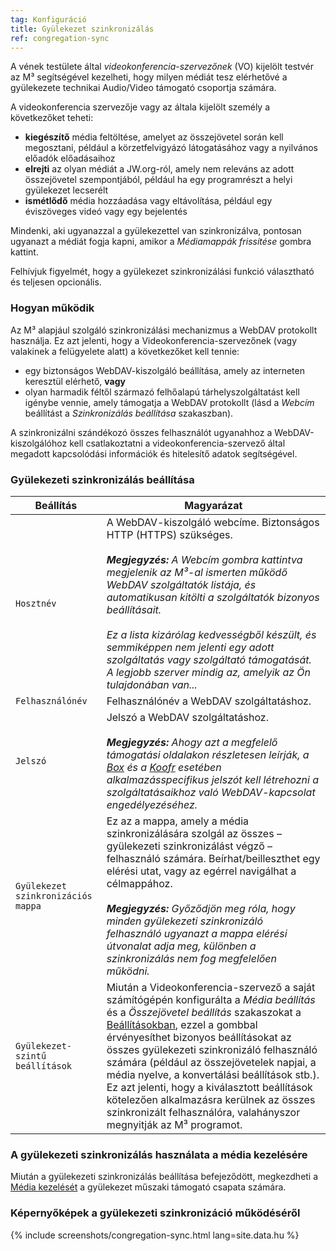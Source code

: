 ```yaml
---
tag: Konfiguráció
title: Gyülekezet szinkronizálás
ref: congregation-sync
---
```


A vének testülete által *videokonferencia-szervezőnek* (VO) kijelölt testvér az M³ segítségével kezelheti, hogy milyen médiát tesz elérhetővé a gyülekezete technikai Audio/Video támogató csoportja számára.

A videokonferencia szervezője vagy az általa kijelölt személy a következőket teheti:

- **kiegészítő** média feltöltése, amelyet az összejövetel során kell megosztani, például a körzetfelvigyázó látogatásához vagy a nyilvános előadók előadásaihoz
- **elrejti** az olyan médiát a JW.org-ról, amely nem releváns az adott összejövetel szempontjából, például ha egy programrészt a helyi gyülekezet lecserélt
- **ismétlődő** média hozzáadása vagy eltávolítása, például egy éviszöveges videó vagy egy bejelentés

Mindenki, aki ugyanazzal a gyülekezettel van szinkronizálva, pontosan ugyanazt a médiát fogja kapni, amikor a *Médiamappák frissítése* gombra kattint.

Felhívjuk figyelmét, hogy a gyülekezet szinkronizálási funkció választható és teljesen opcionális.

### Hogyan működik

Az M³ alapjául szolgáló szinkronizálási mechanizmus a WebDAV protokollt használja. Ez azt jelenti, hogy a Videokonferencia-szervezőnek (vagy valakinek a felügyelete alatt) a következőket kell tennie:

- egy biztonságos WebDAV-kiszolgáló beállítása, amely az interneten keresztül elérhető, **vagy**
- olyan harmadik féltől származó felhőalapú tárhelyszolgáltatást kell igénybe vennie, amely támogatja a WebDAV protokollt (lásd a *Webcím* beállítást a *Szinkronizálás beállítása* szakaszban).

A szinkronizálni szándékozó összes felhasználót ugyanahhoz a WebDAV-kiszolgálóhoz kell csatlakoztatni a videokonferencia-szervező által megadott kapcsolódási információk és hitelesítő adatok segítségével.

### Gyülekezeti szinkronizálás beállítása

| Beállítás                          | Magyarázat                                                                                                                                                                                                                                                                                                                                                                                                                                                                                                                                               |
| ---------------------------------- | -------------------------------------------------------------------------------------------------------------------------------------------------------------------------------------------------------------------------------------------------------------------------------------------------------------------------------------------------------------------------------------------------------------------------------------------------------------------------------------------------------------------------------------------------------- |
| `Hosztnév`                         | A WebDAV-kiszolgáló webcíme. Biztonságos HTTP (HTTPS) szükséges. <br><br>***Megjegyzés:** A Webcím gombra kattintva megjelenik az M³-al ismerten működő WebDAV szolgáltatók listája, és automatikusan kitölti a szolgáltatók bizonyos beállításait. <br><br> Ez a lista kizárólag kedvességből készült, és semmiképpen nem jelenti egy adott szolgáltatás vagy szolgáltató támogatását. A legjobb szerver mindig az, amelyik az Ön tulajdonában van...*                                                                          |
| `Felhasználónév`                   | Felhasználónév a WebDAV szolgáltatáshoz.                                                                                                                                                                                                                                                                                                                                                                                                                                                                                                                 |
| `Jelszó`                           | Jelszó a WebDAV szolgáltatáshoz. <br><br> ***Megjegyzés:** Ahogy azt a megfelelő támogatási oldalakon részletesen leírják, a [Box](https://support.box.com/hc/en-us/articles/360043696414-WebDAV-with-Box) és a [Koofr](https://koofr.eu/help/koofr_with_webdav/how-do-i-connect-a-service-to-koofr-through-webdav/) esetében alkalmazásspecifikus jelszót kell létrehozni a szolgáltatásaikhoz való WebDAV-kapcsolat engedélyezéséhez.*                                                                                                     |
| `Gyülekezet szinkronizációs mappa` | Ez az a mappa, amely a média szinkronizálására szolgál az összes – gyülekezeti szinkronizálást végző – felhasználó számára. Beírhat/beilleszthet egy elérési utat, vagy az egérrel navigálhat a célmappához. <br><br> ***Megjegyzés:** Győződjön meg róla, hogy minden gyülekezeti szinkronizáló felhasználó ugyanazt a mappa elérési útvonalat adja meg, különben a szinkronizálás nem fog megfelelően működni.*                                                                                                                            |
| `Gyülekezet-szintű beállítások`    | Miután a Videokonferencia-szervező a saját számítógépén konfigurálta a *Média beállítás* és a *Összejövetel beállítás* szakaszokat a [ Beállításokban]({{page.lang}}/#configuration), ezzel a gombbal érvényesíthet bizonyos beállításokat az összes gyülekezeti szinkronizáló felhasználó számára (például az összejövetelek napjai, a média nyelve, a konvertálási beállítások stb.). Ez azt jelenti, hogy a kiválasztott beállítások kötelezően alkalmazásra kerülnek az összes szinkronizált felhasználóra, valahányszor megnyitják az M³ programot. |

### A gyülekezeti szinkronizálás használata a média kezelésére

Miután a gyülekezeti szinkronizálás beállítása befejeződött, megkezdheti a [Média kezelését]({{page.lang}}/#manage-media) a gyülekezet műszaki támogató csapata számára.

### Képernyőképek a gyülekezeti szinkronizáció működéséről

{% include screenshots/congregation-sync.html lang=site.data.hu %}
